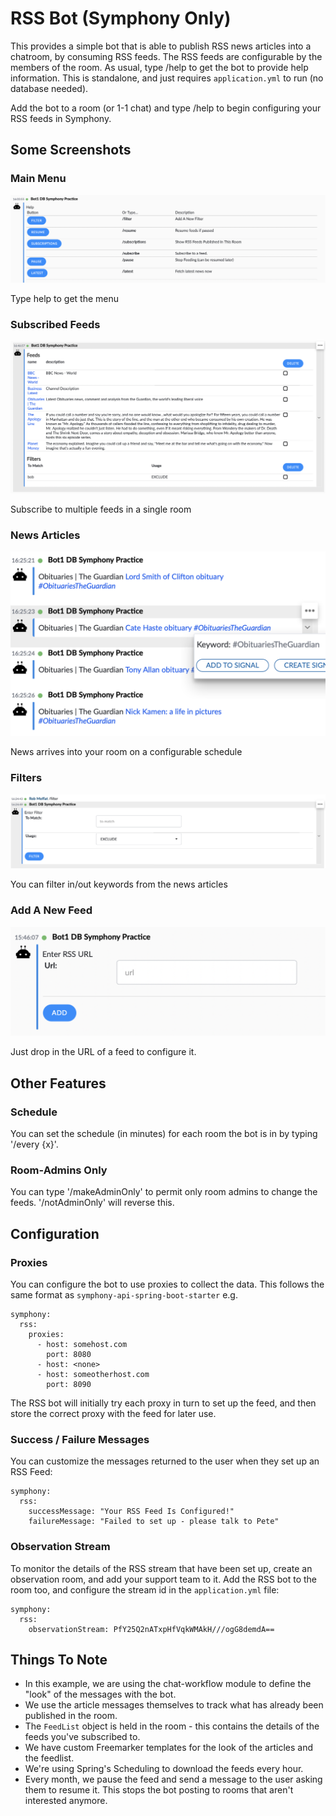 # RSS Bot (Symphony Only)

This provides a simple bot that is able to publish RSS news articles into a chatroom, by consuming RSS feeds.  The RSS feeds are configurable by the members of the room.  As usual, type /help to get the bot to provide help information.  This is standalone, and just requires `application.yml` to run (no database needed).

Add the bot to a room (or 1-1 chat) and type /help to begin configuring your RSS feeds in Symphony.

## Some Screenshots

### Main Menu

![The Main Menu](images/menu.png)

Type help to get the menu

### Subscribed Feeds

![Subscribed Feeds](images/configure-streams.png)

Subscribe to multiple feeds in a single room

### News Articles

![Feed](images/feed.png)

News arrives into your room on a configurable schedule

### Filters

![Filters](images/filters.png)

You can filter in/out keywords from the news articles

### Add A New Feed

![Add](images/add.png)

Just drop in the URL of a feed to configure it.

## Other Features

### Schedule       
       
You can set the schedule (in minutes) for each room the bot is in by typing '/every {x}'.  

### Room-Admins Only

You can type '/makeAdminOnly' to permit only room admins to change the feeds.  '/notAdminOnly' will reverse this.

## Configuration

### Proxies

You can configure the bot to use proxies to collect the data. This follows the same format as `symphony-api-spring-boot-starter` e.g.

```
symphony:
  rss:
    proxies:
      - host: somehost.com
        port: 8080
      - host: <none>
      - host: someotherhost.com
        port: 8090
```

The RSS bot will initially try each proxy in turn to set up the feed, and then store the correct proxy with the feed for later use.       
       
    
### Success / Failure Messages

You can customize the messages returned to the user when they set up an RSS Feed:

```
symphony:
  rss:
    successMessage: "Your RSS Feed Is Configured!"
    failureMessage: "Failed to set up - please talk to Pete"
```
    
       
### Observation Stream   

To monitor the details of the RSS stream that have been set up, create an observation room, and add your support team to it.  Add the RSS bot to the room too, and configure the stream id in the `application.yml` file:

```
symphony:
  rss:
    observationStream: PfY25Q2nATxpHfVqkWMAkH///ogG8demdA==
```

## Things To Note

- In this example, we are using the chat-workflow module to define the "look" of the messages with the bot.  
- We use the article messages themselves to track what has already been published in the room.
- The `FeedList` object is held in the room - this contains the details of the feeds you've subscribed to.
- We have custom Freemarker templates for the look of the articles and the feedlist.
- We're using Spring's Scheduling to download the feeds every hour.
- Every month, we pause the feed and send a message to the user asking them to resume it.  This stops the bot posting to rooms that aren't interested anymore.

